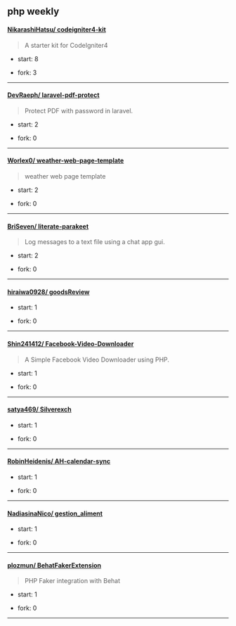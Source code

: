 ## php weekly

#### [NikarashiHatsu/ codeigniter4-kit](https://github.com/NikarashiHatsu/codeigniter4-kit)
>  A starter kit for CodeIgniter4
+ start: 8
+ fork: 3
---
#### [DevRaeph/ laravel-pdf-protect](https://github.com/DevRaeph/laravel-pdf-protect)
>  Protect PDF with password in laravel.
+ start: 2
+ fork: 0
---
#### [Worlex0/ weather-web-page-template](https://github.com/Worlex0/weather-web-page-template)
>  weather web page template
+ start: 2
+ fork: 0
---
#### [BriSeven/ literate-parakeet](https://github.com/BriSeven/literate-parakeet)
>  Log messages to a text file using a chat app gui.
+ start: 2
+ fork: 0
---
#### [hiraiwa0928/ goodsReview](https://github.com/hiraiwa0928/goodsReview)
>  
+ start: 1
+ fork: 0
---
#### [Shin241412/ Facebook-Video-Downloader](https://github.com/Shin241412/Facebook-Video-Downloader)
>  A Simple Facebook Video Downloader using PHP.
+ start: 1
+ fork: 0
---
#### [satya469/ Silverexch](https://github.com/satya469/Silverexch)
>  
+ start: 1
+ fork: 0
---
#### [RobinHeidenis/ AH-calendar-sync](https://github.com/RobinHeidenis/AH-calendar-sync)
>  
+ start: 1
+ fork: 0
---
#### [NadiasinaNico/ gestion_aliment](https://github.com/NadiasinaNico/gestion_aliment)
>  
+ start: 1
+ fork: 0
---
#### [plozmun/ BehatFakerExtension](https://github.com/plozmun/BehatFakerExtension)
>  PHP Faker integration with Behat
+ start: 1
+ fork: 0
---